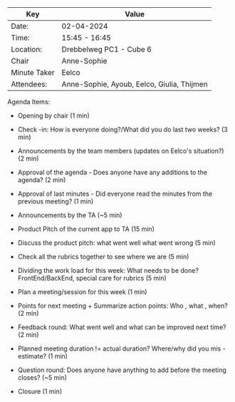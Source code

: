 | Key | Value |
| --- | --- |
| Date: | 02-04-2024 |
| Time: | 15:45 - 16:45 |
| Location: | Drebbelweg PC1 - Cube 6 |
| Chair | Anne-Sophie |
| Minute Taker | Eelco |
| Attendees: | Anne-Sophie, Ayoub, Eelco, Giulia, Thijmen |

Agenda Items:

- Opening by chair (1 min)
- Check -in: How is everyone doing?/What did you do last two weeks? (3 min)
- Announcements by the team members (updates on Eelco's situation?) (2 min)

- Approval of the agenda - Does anyone have any additions to the agenda? (2 min)
- Approval of last minutes - Did everyone read the minutes from the previous meeting? (1 min)
  
- Announcements by the TA (~5 min)
- Product Pitch of the current app to TA (15 min)
- Discuss the product pitch: what went well what went wrong (5 min)

- Check all the rubrics together to see where we are (5 min)
- Dividing the work load for this week: What needs to be done? FrontEnd/BackEnd, special care for rubrics (5 min)
- Plan a meeting/session for this week (1 min)
- Points for next meeting + Summarize action points: Who , what , when? (2 min)

- Feedback round: What went well and what can be improved next time? (2 min)
- Planned meeting duration != actual duration? Where/why did you mis -estimate? (1 min)
- Question round: Does anyone have anything to add before the meeting closes? (~5 min)
- Closure (1 min)

